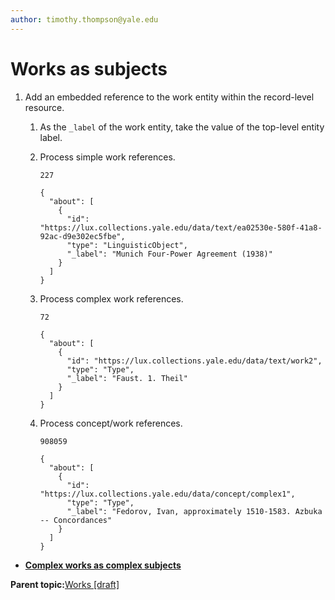 ```yaml
---
author: timothy.thompson@yale.edu
---
```


# Works as subjects

1.  Add an embedded reference to the work entity within the record-level resource.

    1.  As the `_label` of the work entity, take the value of the top-level entity label.

    2.  Process simple work references.

        `227`

        ```
        {
          "about": [
            {
              "id": "https://lux.collections.yale.edu/data/text/ea02530e-580f-41a8-92ac-d9e302ec5fbe",
              "type": "LinguisticObject",
              "_label": "Munich Four-Power Agreement (1938)"
            }
          ]
        }
        ```

    3.  Process complex work references.

        `72`

        ```
        {
          "about": [
            {
              "id": "https://lux.collections.yale.edu/data/text/work2",
              "type": "Type",
              "_label": "Faust. 1. Theil"
            }
          ]
        }
        ```

    4.  Process concept/work references.

        `908059`

        ```
        {
          "about": [
            {
              "id": "https://lux.collections.yale.edu/data/concept/complex1",
              "type": "Type",
              "_label": "Fedorov, Ivan, approximately 1510-1583. Azbuka -- Concordances"
            }
          ]
        }
        ```


-   **[Complex works as complex subjects](../../tasks/name-title/name-title-with-subdivisions.md)**  


**Parent topic:**[Works \[draft\]](../../concepts/works.md)

